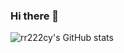 ### Hi there 👋

![rr222cy's GitHub stats](https://github-readme-stats.vercel.app/api?username=rr222cy&show_icons=true&theme=dracula)

<!--
**rr222cy/rr222cy** is a ✨ _special_ ✨ repository because its `README.md` (this file) appears on your GitHub profile.

Here are some ideas to get you started:

- 🔭 I’m currently working on ...
- 🌱 I’m currently learning ...
- 👯 I’m looking to collaborate on ...
- 🤔 I’m looking for help with ...
- 💬 Ask me about ...
- 📫 How to reach me: ...
- 😄 Pronouns: ...
- ⚡ Fun fact: ...
-->
